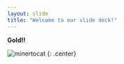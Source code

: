 ```yaml
---
layout: slide
title: "Welcome to our slide deck!"
---
```


<B>Gold!!</B>

![minertocat](https://octodex.github.com/images/minertocat.png)
{: .center}
